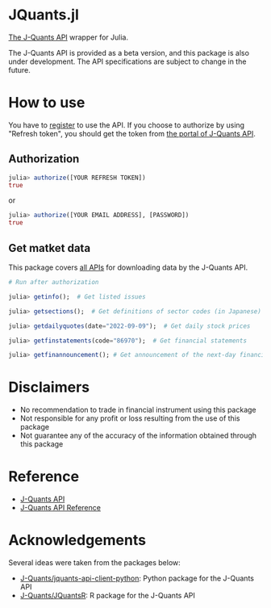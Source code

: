# JQuants.jl

[The J-Quants API](https://application.jpx-jquants.com/) wrapper for Julia. 

The J-Quants API is provided as a beta version,
and this package is also under development. The API specifications are subject to change in the future.

# How to use

You have to [register](https://application.jpx-jquants.com/register) to use the API.
If you choose to authorize by using "Refresh token", you should get the token from [the portal of J-Quants API](https://application.jpx-jquants.com/).

## Authorization

```julia
julia> authorize([YOUR REFRESH TOKEN])
true
```

or

```julia
julia> authorize([YOUR EMAIL ADDRESS], [PASSWORD])
true
```

## Get matket data

This package covers [all APIs](https://jpx.gitbook.io/j-quants-api-en/api-reference)
for downloading data by the J-Quants API.

```julia
# Run after authorization

julia> getinfo();  # Get listed issues

julia> getsections();  # Get definitions of sector codes (in Japanese)

julia> getdailyquotes(date="2022-09-09");  # Get daily stock prices

julia> getfinstatements(code="86970");  # Get financial statements

julia> getfinannouncement(); # Get announcement of the next-day financial disclosure
```

# Disclaimers

- No recommendation to trade in financial instrument using this package
- Not responsible for any profit or loss resulting from the use of this package
- Not guarantee any of the accuracy of the information obtained through this package


# Reference

- [J-Quants API](https://application.jpx-jquants.com/)
- [J-Quants API Reference](https://jpx.gitbook.io/j-quants-api/api-reference)


# Acknowledgements

Several ideas were taken from the packages below:

- [J-Quants/jquants-api-client-python](https://github.com/J-Quants/jquants-api-client-python): Python package for the J-Quants API
- [J-Quants/JQuantsR](https://github.com/J-Quants/JQuantsR): R package for the J-Quants API

